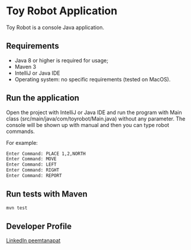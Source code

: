 # Toy Robot Application

Toy Robot is a console Java application.

## Requirements
* Java 8 or higher is required for usage;
* Maven 3
* IntelliJ or Java IDE
* Operating system: no specific requirements (tested on MacOS).

## Run the application
Open the project with IntelliJ or Java IDE and run the program with Main class (src/main/java/com/toyrobot/Main.java) without any parameter.
The console will be shown up with manual and then you can type robot commands.

For example:
```bash
Enter Command: PLACE 1,2,NORTH
Enter Command: MOVE
Enter Command: LEFT
Enter Command: RIGHT
Enter Command: REPORT
```

## Run tests with Maven
```bash
mvn test
```

## Developer Profile

[LinkedIn peemtanapat](https://www.linkedin.com/in/peemtanapat/)
